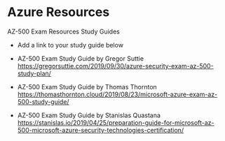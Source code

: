 # Azure Resources
AZ-500 Exam Resources Study Guides

* Add a link to your study guide below

* AZ-500 Exam Study Guide by Gregor Suttie
https://gregorsuttie.com/2019/09/30/azure-security-exam-az-500-study-plan/

* AZ-500 Exam Study Guide by Thomas Thornton
https://thomasthornton.cloud/2019/08/23/microsoft-azure-exam-az-500-study-guide/

* AZ-500 Exam Study Guide by Stanislas Quastana
https://stanislas.io/2019/04/25/preparation-guide-for-microsoft-az-500-microsoft-azure-security-technologies-certification/
